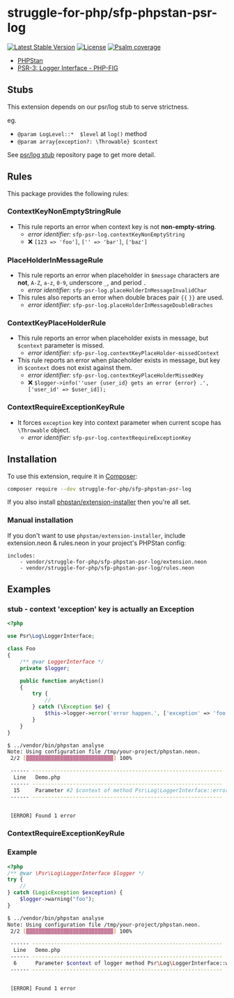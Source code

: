 # struggle-for-php/sfp-phpstan-psr-log

[![Latest Stable Version](https://poser.pugx.org/struggle-for-php/sfp-phpstan-psr-log/v/stable)](https://packagist.org/packages/struggle-for-php/sfp-phpstan-psr-log)
[![License](https://poser.pugx.org/struggle-for-php/sfp-phpstan-psr-log/license)](https://packagist.org/packages/struggle-for-php/sfp-phpstan-psr-log)
[![Psalm coverage](https://shepherd.dev/github/struggle-for-php/sfp-phpstan-psr-log/coverage.svg)](https://shepherd.dev/github/struggle-for-php/sfp-phpstan-psr-log)

* [PHPStan](https://phpstan.org/)
* [PSR-3: Logger Interface - PHP-FIG](https://www.php-fig.org/psr/psr-3/)


## Stubs
This extension depends on our psr/log stub to serve strictness.

eg.
 * `@param LogLevel::*  $level` at `log()` method
 * `@param array{exception?: \Throwable} $context` 

See [psr/log stub](https://github.com/struggle-for-php/sfp-stubs-psr-log) repository page to get more detail.

## Rules

This package provides the following rules:

### ContextKeyNonEmptyStringRule
* This rule reports an error when context key is not **non-empty-string**.
  * <i>error identifier:</i> `sfp-psr-log.contextKeyNonEmptyString`
  * :x: `[123 => 'foo']`, `['' => 'bar']`, `['baz']`

### PlaceHolderInMessageRule
* This rule reports an error when placeholder in `$message` characters are **not**, `A-Z`, `a-z`, `0-9`, underscore `_`, and period `.`
  * <i>error identifier:</i> `sfp-psr-log.placeHolderInMessageInvalidChar`
* This rules also reports an error when double braces pair `{{` `}}` are used.
  * <i>error identifier:</i> `sfp-psr-log.placeHolderInMessageDoubleBraches`

### ContextKeyPlaceHolderRule
* This rule reports an error when placeholder exists in message, but `$context` parameter is missed.
  * <i>error identifier:</i> `sfp-psr-log.contextKeyPlaceHolder-missedContext`
* This rule reports an error when placeholder exists in message, but key in `$context` does not exist against them.
  * <i>error identifier:</i> `sfp-psr-log.contextKeyPlaceHolderMissedKey`
  * :x: `$logger->info(''user {user_id} gets an error {error} .', ['user_id' => $user_id]);`

### ContextRequireExceptionKeyRule
* It forces `exception` key into context parameter when current scope has `\Throwable` object.
  * <i>error identifier:</i> `sfp-psr-log.contextRequireExceptionKey`

## Installation

To use this extension, require it in [Composer](https://getcomposer.org/):

```bash
composer require --dev struggle-for-php/sfp-phpstan-psr-log
```

If you also install [phpstan/extension-installer](https://github.com/phpstan/extension-installer) then you're all set.

### Manual installation

If you don't want to use `phpstan/extension-installer`, include extension.neon & rules.neon in your project's PHPStan config:

```neon
includes:
    - vendor/struggle-for-php/sfp-phpstan-psr-log/extension.neon
    - vendor/struggle-for-php/sfp-phpstan-psr-log/rules.neon
```

## Examples

### stub - context 'exception' key is actually an Exception

```php
<?php

use Psr\Log\LoggerInterface;

class Foo
{
    /** @var LoggerInterface */
    private $logger;

    public function anyAction()
    {
        try {
            // 
        } catch (\Exception $e) {
            $this->logger->error('error happen.', ['exception' => 'foo']);
        }
    }
}
```

```sh
$ ../vendor/bin/phpstan analyse
Note: Using configuration file /tmp/your-project/phpstan.neon.
 2/2 [▓▓▓▓▓▓▓▓▓▓▓▓▓▓▓▓▓▓▓▓▓▓▓▓▓▓▓▓] 100%

 ------ -------------------------------------------------------------
  Line   Demo.php
 ------ -------------------------------------------------------------
  15     Parameter #2 $context of method Psr\Log\LoggerInterface::error() expects array()|array('exception' => Exception), array('exception' => 'foo') given.
 ------ -------------------------------------------------------------


 [ERROR] Found 1 error
```

### ContextRequireExceptionKeyRule

### Example

```php
<?php
/** @var \Psr\Log\LoggerInterface $logger */
try {
    // 
} catch (LogicException $exception) {
    $logger->warning("foo");
}
```

```sh
$ ../vendor/bin/phpstan analyse
Note: Using configuration file /tmp/your-project/phpstan.neon.
 2/2 [▓▓▓▓▓▓▓▓▓▓▓▓▓▓▓▓▓▓▓▓▓▓▓▓▓▓▓▓] 100%

 ------ -------------------------------------------------------------
  Line   Demo.php
 ------ -------------------------------------------------------------
  6      Parameter $context of logger method Psr\Log\LoggerInterface::warning() requires \'exception\' key. Current scope has Throwable variable - $exception
 ------ -------------------------------------------------------------


 [ERROR] Found 1 error
```
